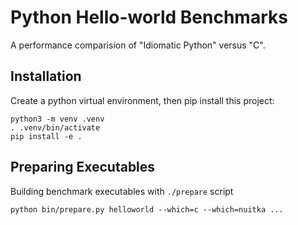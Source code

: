 Python Hello-world Benchmarks
=============================

A performance comparision of "Idiomatic Python" versus "C".

Installation
------------

Create a python virtual environment, then pip install this project:

    python3 -m venv .venv
    . .venv/bin/activate
    pip install -e .


Preparing Executables
---------------------

Building benchmark executables with `./prepare` script

    python bin/prepare.py helloworld --which=c --which=nuitka ...
